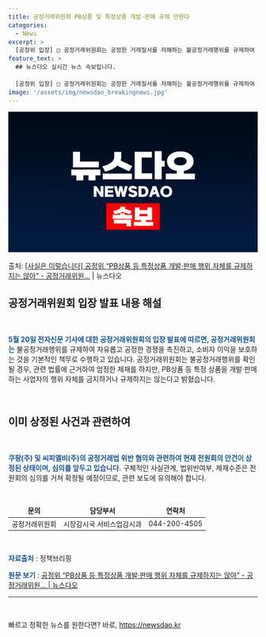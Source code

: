 ```yaml
---
title: 공정거래위원회 PB상품 및 특정상품 개발·판매 규제 안한다
categories:
  - News
excerpt: >
  [공정위 입장] □ 공정거래위원회는 공정한 거래질서를 저해하는 불공정거래행위를 규제하여 자유롭고 공정한 경쟁…
feature_text: >
  ## 뉴스다오 실시간 뉴스 속보입니다.

  [공정위 입장] □ 공정거래위원회는 공정한 거래질서를 저해하는 불공정거래행위를 규제하여 자유롭고 공정한 경쟁…
image: '/assets/img/newsdao_breakingnews.jpg'
---
```


![뉴스다오 속보](/assets/img/newsdao_breakingnews.jpg)

<p>출처: <a href="https://newsdao.kr/3867" rel="dofollow">[사실은 이렇습니다] 공정위 “PB상품 등 특정상품 개발·판매 행위 자체를 규제하지는 않아” - 공정거래위원…</a> | 뉴스다오</p>

<h2 data-ke-size="size26">공정거래위원회 입장 발표 내용 해설</h2>
<p data-ke-size="size16">&nbsp;</p>
<p><b><span style="color: #1a5490;">5월 20일 전자신문 기사에 대한 공정거래위원회의 입장 발표에 따르면, 공정거래위원회는</span></b> 불공정거래행위를 규제하여 자유롭고 공정한 경쟁을 촉진하고, 소비자 이익을 보호하는 것을 기본적인 책무로 수행하고 있습니다. 공정거래위원회는 불공정거래행위를 확인될 경우, 관련 법률에 근거하여 엄정한 제재를 하지만, PB상품 등 특정 상품을 개발·판매하는 사업자의 행위 자체를 금지하거나 규제하지는 않는다고 밝혔습니다.</p>
<p data-ke-size="size16">&nbsp;</p>

<h2 data-ke-size="size26">이미 상정된 사건과 관련하여</h2>
<p data-ke-size="size16">&nbsp;</p>
<p><b><span style="color: #1a5490;">쿠팡(주) 및 씨피엘비(주)의 공정거래법 위반 혐의와 관련하여 현재 전원회의 안건이 상정된 상태이며, 심의를 앞두고 있습니다.</span></b> 구체적인 사실관계, 법위반여부, 제재수준은 전원회의 심의를 거쳐 확정될 예정이므로, 관련 보도에 유의해야 합니다.</p>
<p data-ke-size="size16">&nbsp;</p>

<table>
  <thead>
    <tr>
      <td style="text-align: center; height: 17px;"><b>문의</b></td>
      <td style="text-align: center; height: 17px;"><b>담당부서</b></td>
      <td style="text-align: center; height: 17px;"><b>연락처</b></td>
    </tr>
  </thead>
  <tbody>
    <tr>
      <td style="text-align: center; height: 17px;">공정거래위원회</td>
      <td style="text-align: center; height: 17px;">시장감시국 서비스업감시과</td>
      <td style="text-align: center; height: 17px;">044-200-4505</td>
    </tr>
  </tbody>
</table>
<p data-ke-size="size16">&nbsp;</p>
<p><b><span style="color: #1a5490;">자료출처</span></b> : 정책브리핑</p>
<p><b><span style="color: #1a5490;">원문 보기</span></b> : <a href="https://newsdao.kr/3867" target="_blank">공정위 “PB상품 등 특정상품 개발·판매 행위 자체를 규제하지는 않아” - 공정거래위원… | 뉴스다오</a></p>
<hr>
<p data-ke-size="size16">&nbsp;</p> 

빠르고 정확한 뉴스를 원한다면? 바로, <a href="https://newsdao.kr" rel="dofollow">https://newsdao.kr</a>


